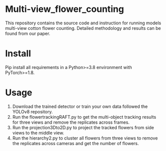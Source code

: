 # Multi-view_flower_counting
This repository contains the source code and instruction for running models multi-view cotton flower counting. Detailed methodology and results can be found from our paper.
# Install
Pip install all requirements in a Python>=3.8 environment with PyTorch>=1.8.
# Usage
1. Download the trained detector or train your own data followed the YOLOv8 repository.
2. Run the flowertrackingRAFT.py to get the multi-object tracking results for three views and remove the replicates across frames.
3. Run the projection3Dto2D.py to project the tracked flowers from side views to the middle view.
4. Run the hierarchy2.py to cluster all flowers from three views to remove the replicates across cameras and get the number of flowers.

